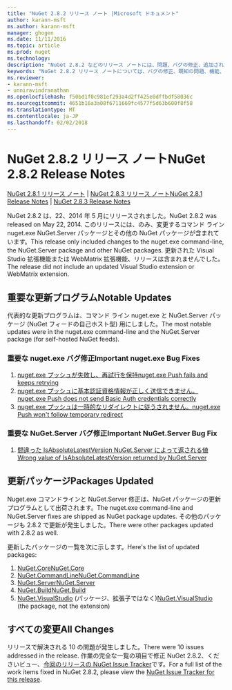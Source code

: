 ```yaml
---
title: "NuGet 2.8.2 リリース ノート |Microsoft ドキュメント"
author: karann-msft
ms.author: karann-msft
manager: ghogen
ms.date: 11/11/2016
ms.topic: article
ms.prod: nuget
ms.technology: 
description: "NuGet 2.8.2 などのリリース ノートには、問題、バグの修正、追加された機能、および Dcr が知られています。"
keywords: "NuGet 2.8.2 リリース ノートについては、バグの修正、既知の問題、機能、Dcr を追加します。"
ms.reviewer:
- karann-msft
- unniravindranathan
ms.openlocfilehash: f50bd1f0c981ef293a4d2ff425e0dffbdf58036c
ms.sourcegitcommit: 4651b16a3a08f6711669fc4577f5d63b600f8f58
ms.translationtype: MT
ms.contentlocale: ja-JP
ms.lasthandoff: 02/02/2018
---
```

# <a name="nuget-282-release-notes"></a><span data-ttu-id="03554-104">NuGet 2.8.2 リリース ノート</span><span class="sxs-lookup"><span data-stu-id="03554-104">NuGet 2.8.2 Release Notes</span></span>

<span data-ttu-id="03554-105">[NuGet 2.8.1 リリース ノート](../release-notes/nuget-2.8.1.md) | [NuGet 2.8.3 リリース ノート](../release-notes/nuget-2.8.3.md)</span><span class="sxs-lookup"><span data-stu-id="03554-105">[NuGet 2.8.1 Release Notes](../release-notes/nuget-2.8.1.md) | [NuGet 2.8.3 Release Notes](../release-notes/nuget-2.8.3.md)</span></span>

<span data-ttu-id="03554-106">NuGet 2.8.2 は、22、2014 年 5 月にリリースされました。</span><span class="sxs-lookup"><span data-stu-id="03554-106">NuGet 2.8.2 was released on May 22, 2014.</span></span>  <span data-ttu-id="03554-107">このリリースには、のみ、変更するコマンド ライン nuget.exe NuGet.Server パッケージとその他の NuGet パッケージが含まれています。</span><span class="sxs-lookup"><span data-stu-id="03554-107">This release only included changes to the nuget.exe command-line, the NuGet.Server package and other NuGet packages.</span></span>  <span data-ttu-id="03554-108">更新された Visual Studio 拡張機能または WebMatrix 拡張機能、リリースは含まれませんでした。</span><span class="sxs-lookup"><span data-stu-id="03554-108">The release did not include an updated Visual Studio extension or WebMatrix extension.</span></span>

## <a name="notable-updates"></a><span data-ttu-id="03554-109">重要な更新プログラム</span><span class="sxs-lookup"><span data-stu-id="03554-109">Notable Updates</span></span>

<span data-ttu-id="03554-110">代表的な更新プログラムは、コマンド ライン nuget.exe と NuGet.Server パッケージ (NuGet フィードの自己ホスト型) 用にしました。</span><span class="sxs-lookup"><span data-stu-id="03554-110">The most notable updates were in the nuget.exe command-line and the NuGet.Server package (for self-hosted NuGet feeds).</span></span>

### <a name="important-nugetexe-bug-fixes"></a><span data-ttu-id="03554-111">重要な nuget.exe バグ修正</span><span class="sxs-lookup"><span data-stu-id="03554-111">Important nuget.exe Bug Fixes</span></span>

1. [<span data-ttu-id="03554-112">nuget.exe プッシュが失敗し、再試行を保持</span><span class="sxs-lookup"><span data-stu-id="03554-112">nuget.exe Push fails and keeps retrying</span></span>](https://nuget.codeplex.com/workitem/4000)
1. [<span data-ttu-id="03554-113">nuget.exe プッシュに基本認証資格情報が正しく送信できません。</span><span class="sxs-lookup"><span data-stu-id="03554-113">nuget.exe Push does not send Basic Auth credentials correctly</span></span>](https://nuget.codeplex.com/workitem/4109)
1. [<span data-ttu-id="03554-114">nuget.exe プッシュは一時的なリダイレクトに従うされません。</span><span class="sxs-lookup"><span data-stu-id="03554-114">nuget.exe Push won't follow temporary redirect</span></span>](https://nuget.codeplex.com/workitem/4050)

### <a name="important-nugetserver-bug-fix"></a><span data-ttu-id="03554-115">重要な NuGet.Server バグ修正</span><span class="sxs-lookup"><span data-stu-id="03554-115">Important NuGet.Server Bug Fix</span></span>

1. [<span data-ttu-id="03554-116">間違った IsAbsoluteLatestVersion NuGet.Server によって返される値</span><span class="sxs-lookup"><span data-stu-id="03554-116">Wrong value of IsAbsoluteLatestVersion returned by NuGet.Server</span></span>](https://nuget.codeplex.com/workitem/4147)

## <a name="packages-updated"></a><span data-ttu-id="03554-117">更新パッケージ</span><span class="sxs-lookup"><span data-stu-id="03554-117">Packages Updated</span></span>

<span data-ttu-id="03554-118">Nuget.exe コマンドラインと NuGet.Server 修正は、NuGet パッケージの更新プログラムとして出荷されます。</span><span class="sxs-lookup"><span data-stu-id="03554-118">The nuget.exe command-line and NuGet.Server fixes are shipped as NuGet package updates.</span></span>  <span data-ttu-id="03554-119">その他のパッケージも 2.8.2 で更新が発生しました。</span><span class="sxs-lookup"><span data-stu-id="03554-119">There were other packages updated with 2.8.2 as well.</span></span>

<span data-ttu-id="03554-120">更新したパッケージの一覧を次に示します。</span><span class="sxs-lookup"><span data-stu-id="03554-120">Here's the list of updated packages:</span></span>

1. [<span data-ttu-id="03554-121">NuGet.Core</span><span class="sxs-lookup"><span data-stu-id="03554-121">NuGet.Core</span></span>](https://www.nuget.org/packages/NuGet.Core/)
1. [<span data-ttu-id="03554-122">NuGet.CommandLine</span><span class="sxs-lookup"><span data-stu-id="03554-122">NuGet.CommandLine</span></span>](https://www.nuget.org/packages/NuGet.CommandLine/)
1. [<span data-ttu-id="03554-123">NuGet.Server</span><span class="sxs-lookup"><span data-stu-id="03554-123">NuGet.Server</span></span>](https://www.nuget.org/packages/NuGet.Server/)
1. [<span data-ttu-id="03554-124">NuGet.Build</span><span class="sxs-lookup"><span data-stu-id="03554-124">NuGet.Build</span></span>](https://www.nuget.org/packages/NuGet.Build/)
1. <span data-ttu-id="03554-125">[NuGet.VisualStudio](https://www.nuget.org/packages/NuGet.VisualStudio/) (パッケージ、拡張子ではなく)</span><span class="sxs-lookup"><span data-stu-id="03554-125">[NuGet.VisualStudio](https://www.nuget.org/packages/NuGet.VisualStudio/) (the package, not the extension)</span></span>

## <a name="all-changes"></a><span data-ttu-id="03554-126">すべての変更</span><span class="sxs-lookup"><span data-stu-id="03554-126">All Changes</span></span>
<span data-ttu-id="03554-127">リリースで解決される 10 の問題が発生しました。</span><span class="sxs-lookup"><span data-stu-id="03554-127">There were 10 issues addressed in the release.</span></span> <span data-ttu-id="03554-128">作業の完全な一覧の項目で修正 NuGet 2.8.2、くださいビュー、[今回のリリースの NuGet Issue Tracker](https://nuget.codeplex.com/workitem/list/advanced?keyword=&status=All&type=All&priority=All&release=NuGet%202.8.2&assignedTo=All&component=All&sortField=LastUpdatedDate&sortDirection=Descending&page=0&reasonClosed=All)です。</span><span class="sxs-lookup"><span data-stu-id="03554-128">For a full list of the work items fixed in NuGet 2.8.2, please view the [NuGet Issue Tracker for this release](https://nuget.codeplex.com/workitem/list/advanced?keyword=&status=All&type=All&priority=All&release=NuGet%202.8.2&assignedTo=All&component=All&sortField=LastUpdatedDate&sortDirection=Descending&page=0&reasonClosed=All).</span></span>
